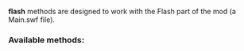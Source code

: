 **flash** methods are designed to work with the Flash part of the mod (a Main.swf file).

### Available methods:

